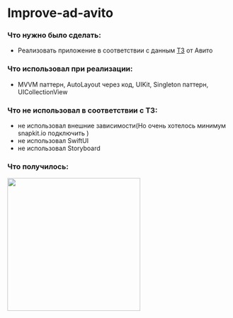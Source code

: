 
# Improve-ad-avito

### Что нужно было сделать:
- Реализовать приложение в соответствии с данным [ТЗ](https://github.com/avito-tech/internship) от Авито

### Что использовал при реализации: 
- MVVM паттерн, AutoLayout через код, UIKit, Singleton паттерн, UICollectionView

### Что не использовал в соответствии с ТЗ:
 - не использовал внешние зависимости(Но очень хотелось минимум snapkit.io подключить )
 - не использовал SwiftUI
 - не использовал Storyboard

### Что получилось:
<img src="https://media.giphy.com/media/v8ETnFxdXw4xpuXdcP/giphy.gif" width="300"> 
